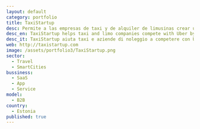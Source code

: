 ```yaml
---
layout: default
category: portfolio
title: TaxiStartup
desc: Permite a las empresas de taxi y de alquiler de limusinas crear una red de conductores personalizada a través de tecnología cloud y aplicaciones con “marca blanca”.
desc_en: TaxiStartup helps taxi and limo companies compete with Uber by providing advanced cloud tech and white label mobile apps.
desc_it: TaxiStartup aiuta taxi e aziende di noleggio a competere con Uber fornendo una tecnologia avanzata e applicazioni in white label.
web: http://taxistartup.com
image: /assets/portfolio3/TaxiStartup.png
sector: 
  - Travel
  - SmartCities
bussiness: 
  - SaaS
  - App
  - Service
model:
  - B2B
country: 
  - Estonia
published: true
---
```

